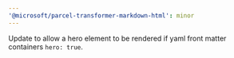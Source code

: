 ```yaml
---
'@microsoft/parcel-transformer-markdown-html': minor
---
```


Update to allow a hero element to be rendered if yaml front matter containers `hero: true`.

